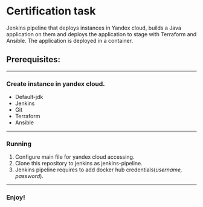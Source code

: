 # __Certification task__
Jenkins pipeline that deploys instances in Yandex cloud,
builds a Java application on them and deploys the application to
stage with Terraform and Ansible.
The application is deployed in a container.
## __Prerequisites:__
***
### Create instance in yandex cloud.

- Default-jdk
- Jenkins 
- Git 
- Terraform
- Ansible 
***
### Running
1. Configure main file for yandex cloud accessing.
2. Clone this repository to jenkins as jenkins-pipeline.
3. Jenkins pipeline requires to add docker hub credentials(_username, password_).
***
### Enjoy!
